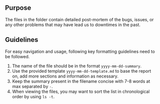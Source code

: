 ## Purpose

The files in the folder contain detailed post-mortem of the bugs, issues, or any other problems that may have lead us to downtimes in the past.

## Guidelines

For easy navigation and usage, following key formatting guidelines need to be followed.

1. The name of the file should be in the format `yyyy-mm-dd-summary`.
2. Use the provided template `yyyy-mm-dd-template.md` to base the report on, add more sections and information as necessary.
3. Keep the summary present in the filename concise with 7-8 words at max separated by `-`.
4. When viewing the files, you may want to sort the list in chronological order by using `ls -t`.